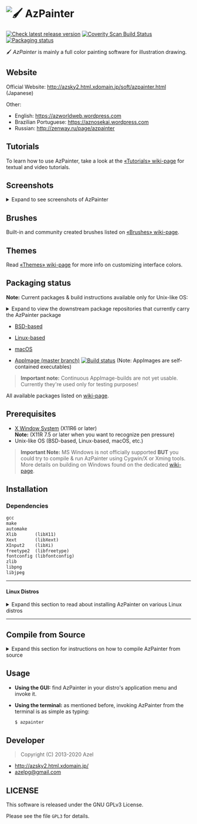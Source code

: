 # ![🖌](data/icon.png) AzPainter
[![Check latest release version](https://img.shields.io/github/release/symbian9/azpainter.svg)](https://github.com/Symbian9/azpainter/releases/latest) [![Coverity Scan Build Status](https://scan.coverity.com/projects/13683/badge.svg)](https://scan.coverity.com/projects/symbian9-azpainter) [![Packaging status](https://repology.org/badge/tiny-repos/azpainter.svg)](https://repology.org/project/azpainter/versions)

🖌 *AzPainter* is mainly a full color painting software for illustration drawing.

## Website

Official Website: http://azsky2.html.xdomain.jp/soft/azpainter.html (Japanese)

Other:

- English: https://azworldweb.wordpress.com
- Brazilian Portuguese: https://aznosekai.wordpress.com
- Russian: http://zenway.ru/page/azpainter

## Tutorials

To learn how to use AzPainter, take a look at the [«Tutorials» wiki-page](https://github.com/Symbian9/azpainter/wiki/Tutorials) for textual and video tutorials.

## Screenshots

<details>
  <summary>Expand to see screenshots of AzPainter</summary>

![Screeenshot 1, Japanese UI](http://azsky2.html.xdomain.jp/soft/img/azpainter.png)

![Screenshot 2, Free Software](http://i.imgur.com/p551IRB.png)

</details>

## Brushes

Built-in and community created brushes listed on [«Brushes» wiki-page](https://github.com/Symbian9/azpainter/wiki/Brushes).

## Themes

Read [«Themes» wiki-page](https://github.com/Symbian9/azpainter/wiki/Themes) for more info on customizing interface colors.

## Packaging status

**Note:** Current packages & build instructions available only for Unix-like OS: 

<details>
  <summary>Expand to view the downstream package repositories that currently carry the AzPainter package</summary>

[![Packaging status](https://repology.org/badge/vertical-allrepos/azpainter.svg)](https://repology.org/project/azpainter/versions)

</details>

- [BSD-based](https://github.com/Symbian9/azpainter/wiki/Packaging-status#bsd-based-os)
- [Linux-based](https://github.com/Symbian9/azpainter/wiki/Packaging-status#linux-based-os)
- [macOS](https://github.com/Symbian9/azpainter/wiki/Packaging-status#macos)

- [AppImage (master branch)](https://github.com/Symbian9/azpainter/releases/tag/continuous) [![Build status](https://travis-ci.org/Symbian9/azpainter.svg?branch=master)](https://travis-ci.org/Symbian9/azpainter) (Note: AppImages are self-contained executables)

> **Important note:** Continuous AppImage-builds are not yet usable. Currently they're used only for testing purposes!

All available packages listed on [wiki-page](https://github.com/symbian9/azpainter/wiki/Packaging-status).

## Prerequisites

- [X Window System](http://x.org/) (X11R6 or later)  
   **Note:** (X11R 7.5 or later when you want to recognize pen pressure)
- Unix-like OS (BSD-based, Linux-based, macOS, etc.)

> **Important Note:** MS Windows is not officially supported **BUT** you could try to compile & run AzPainter using Cygwin/X or Xming tools. More details on building on Windows found on the dedicated [wiki-page](https://github.com/Symbian9/azpainter/wiki/Packaging-status#windows).

## Installation

### Dependencies

```txt
gcc
make
automake
Xlib       (libX11)
Xext       (libXext)
XInput2    (libXi)
freetype2  (libfreetype)
fontconfig (libfontconfig)
zlib
libpng
libjpeg
```

----

#### Linux Distros

<details>
  <summary>Expand this section to read about installing AzPainter on various Linux distros</summary>
  
#### Debian/Ubuntu

```bash
gcc make automake libx11-dev libxext-dev libxi-dev \ 
libfreetype6-dev libfontconfig1-dev zlib1g-dev libjpeg-dev
```

**Important Note:**

- For Debian 9.0 / Ubuntu 16.10 or later you'll need: `libpng-dev`
- For Debian 8.0 (or less) / Ubuntu 16.04 (or less) you'll need: `libpng12-dev`

#### RedHat

```bash
gcc make automake libX11-devel libXext-devel libXi-devel \ 
libfreetype6-devel libfontconfig-devel zlib-devel libpng-devel libjpeg-devel
```

#### Arch Linux

You'll need to download AzPainter from the [AUR](https://aur.archlinux.org/packages/azpainter/)  
You can use [yay](https://github.com/Jguer/yay) or [trizen](https://github.com/trizen/trizen) or your package manager to install the package

</details>

----

## Compile from Source

<details>
  <summary>Expand this section for instructions on how to compile AzPainter from source</summary>

1. Download & unpack tarball of [latest sources release](https:/github.com/symbian9/azpainter/releases/latest).

  ```bash
  $ ./configure
  $ make
  $ sudo make install-strip
  ```
  Note: It will be installed in the `/usr/local` by default.

2. Run `./configure`  
  **Note:** You can customize the install directory e.g. installing to `/usr` will require the following flag:

  ```bash
  $ ./configure --prefix=/usr
  ```
  If you can not find the header files of freetype you can specify their location with the `--with-freetype-dir` flag:  

  ```bash
  $ ./configure --with-freetype-dir=/usr/include/freetype2
  ```

3. Invoke `AzPainter`

  ```bash
  $ ./azpainter
  ```

</details>

## Usage

- **Using the GUI:** find AzPainter in your distro's application menu and invoke it.

- **Using the terminal:** as mentioned before, invoking AzPainter from the terminal is as simple as typing:  

  ```bash
  $ azpainter
  ```

## Developer

> Copyright (C) 2013-2020 Azel

- http://azsky2.html.xdomain.jp/
- <azelpg@gmail.com>

## LICENSE

This software is released under the GNU GPLv3 License.

Please see the file `GPL3` for details.
